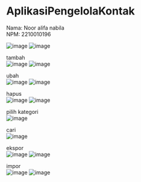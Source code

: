 # AplikasiPengelolaKontak

Nama: Noor alifa nabila  
NPM: 2210010196  

![image](https://github.com/user-attachments/assets/b30713eb-e247-4d4d-960e-2ade1adc7cd3)
![image](https://github.com/user-attachments/assets/58ace7a5-16b4-4ed9-bd9f-24047b4ee800)

tambah  
![image](https://github.com/user-attachments/assets/43950d2a-6f21-41d6-a900-72a9b91712e6)
![image](https://github.com/user-attachments/assets/3037f689-4b7e-4e12-8083-918f15273c35)

ubah  
![image](https://github.com/user-attachments/assets/b1d8b958-0635-4ce7-b1e5-4d72e52068df)
![image](https://github.com/user-attachments/assets/71053494-e31a-4d48-a90f-452cd791438f)

hapus  
![image](https://github.com/user-attachments/assets/7825cb61-f72c-49e1-8ee4-2c51372e807c)
![image](https://github.com/user-attachments/assets/7ff1c015-f17a-4e69-92da-875a1fe6df2d)

pilih kategori  
![image](https://github.com/user-attachments/assets/fec06279-0949-465b-b9f2-166879a378e5)

cari  
![image](https://github.com/user-attachments/assets/69848519-dd1a-4b65-b287-ad719a2bdf32)

ekspor  
![image](https://github.com/user-attachments/assets/569b44f2-43c3-4499-89a6-5bc4bcc81c31)
![image](https://github.com/user-attachments/assets/f820b238-29ae-409e-b7d6-0fad1a1cfbec)

impor  
![image](https://github.com/user-attachments/assets/a02e67ce-3d42-466c-ad6e-81b3c41a70fe)
![image](https://github.com/user-attachments/assets/14ebce1a-ef4c-47d8-81f6-1c845deb700a)
